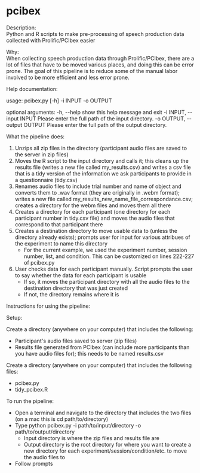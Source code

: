 # pcibex
Description:  
Python and R scripts to make pre-processing of speech production data collected with Prolific/PCIbex easier

Why:  
When collecting speech production data through Prolific/PCIbex, there are a lot of files that have to be moved various places, and doing this can be error prone. 
The goal of this pipeline is to reduce some of the manual labor involved to be more efficient and less error prone.


Help documentation:

usage: pcibex.py [-h] -i INPUT -o OUTPUT

optional arguments: 
  -h, --help            show this help message and exit
  -i INPUT, --input INPUT
                        Please enter the full path of the input directory.
  -o OUTPUT, --output OUTPUT
                        Please enter the full path of the output directory.
                                              
What the pipeline does: 
1. Unzips all zip files in the directory (participant audio files are saved to the server in zip files)
2. Moves the R script to the input directory and calls it; this cleans up the results file (writes a new file called my_results.csv) and writes a csv file that is a tidy version of the information we ask participants to provide in a questionnaire (tidy.csv)
3. Renames audio files to include trial number and name of object and converts them to .wav format (they are originally in .webm format); writes a new file called my_results_new_name_file_correspondance.csv; creates a directory for the webm files and moves them all there
4. Creates a directory for each participant (one directory for each participant number in tidy.csv file) and moves the audio files that correspond to that participant there
5. Creates a destination directory to move usable data to (unless the directory already exists); prompts user for input for various attribues of the experiment to name this directory
    - For the current example, we used the experiment number, session number, list, and condition. This can be customized on lines 222-227 of pcibex.py
6. User checks data for each participant manually. Script prompts the user to say whether the data for each participant is usable
    - If so, it moves the participant directory with all the audio files to the destination directory that was just created
    - If not, the directory remains where it is


Instructions for using the pipeline:

Setup: 

Create a directory (anywhere on your computer) that includes the following: 
- Participant's audio files saved to server (zip files)
- Results file generated from PCIbex (can include more participants than you have audio files for); this needs to be named results.csv

Create a directory (anywhere on your computer) that includes the following files: 
- pcibex.py
- tidy_pcibex.R

To run the pipeline:  
- Open a terminal and navigate to the directory that includes the two files (on a mac this is cd path/to/directory)
- Type python pcibex.py -i path/to/input/directory -o path/to/output/directory
  + Input directory is where the zip files and results file are
  + Output directory is the root directory for where you want to create a new directory for each experiment/session/condition/etc. to move the audio files to
- Follow prompts
  
